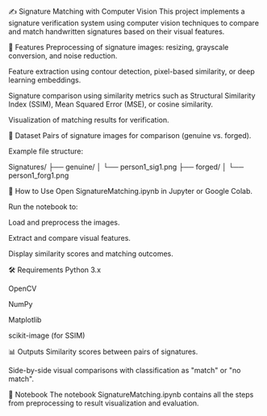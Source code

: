 ✍️ Signature Matching with Computer Vision
This project implements a signature verification system using computer vision techniques to compare and match handwritten signatures based on their visual features.

📌 Features
Preprocessing of signature images: resizing, grayscale conversion, and noise reduction.

Feature extraction using contour detection, pixel-based similarity, or deep learning embeddings.

Signature comparison using similarity metrics such as Structural Similarity Index (SSIM), Mean Squared Error (MSE), or cosine similarity.

Visualization of matching results for verification.

📁 Dataset
Pairs of signature images for comparison (genuine vs. forged).

Example file structure:

Signatures/
├── genuine/
│   └── person1_sig1.png
├── forged/
│   └── person1_forg1.png

🚀 How to Use
Open SignatureMatching.ipynb in Jupyter or Google Colab.

Run the notebook to:

Load and preprocess the images.

Extract and compare visual features.

Display similarity scores and matching outcomes.

🛠️ Requirements
Python 3.x

OpenCV

NumPy

Matplotlib

scikit-image (for SSIM)

📊 Outputs
Similarity scores between pairs of signatures.

Side-by-side visual comparisons with classification as "match" or "no match".

📓 Notebook
The notebook SignatureMatching.ipynb contains all the steps from preprocessing to result visualization and evaluation.
